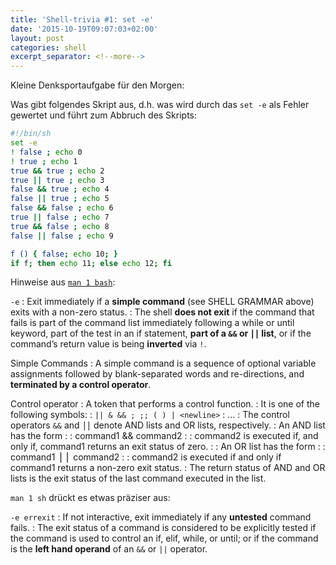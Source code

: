 ```yaml
---
title: 'Shell-trivia #1: set -e'
date: '2015-10-19T09:07:03+02:00'
layout: post
categories: shell
excerpt_separator: <!--more-->
---
```


Kleine Denksportaufgabe für den Morgen:

Was gibt folgendes Skript aus, d.h. was wird durch das `set -e` als Fehler gewertet und führt zum Abbruch des Skripts:

```bash
#!/bin/sh
set -e
! false ; echo 0
! true ; echo 1
true && true ; echo 2
true || true ; echo 3
false && true ; echo 4
false || true ; echo 5
false && false ; echo 6
true || false ; echo 7
true && false ; echo 8
false || false ; echo 9

f () { false; echo 10; }
if f; then echo 11; else echo 12; fi
```

<!--more-->

Hinweise aus [`man 1 bash`](man:bash):

`-e`
: Exit immediately if a **simple command** (see SHELL GRAMMAR above) exits with a non-zero status.
: The shell **does not exit** if the command that fails is part of the command list immediately following a while or until keyword, part of the test in an if statement, **part of a `&&` or `⎪⎪` list**, or if the command’s return value is being **inverted** via `!`.

Simple Commands
: A simple command is a sequence of optional variable assignments followed by blank-separated words and re-directions, and **terminated by a control operator**.

Control operator
: A token that performs a control function.
: It is one of the following symbols:
: `|| & && ; ;; ( ) | <newline>`
: …
: The control operators `&&` and `⎪⎪` denote AND lists and OR lists, respectively.
: An AND list has the form
:
:     command1 && command2
:
: command2 is executed if, and only if, command1 returns an exit status of zero.
:
: An OR list has the form
:
:     command1 ⎪⎪ command2
:
: command2 is executed if and only if command1 returns a non-zero exit status.
: The return status of AND and OR lists is the exit status of the last command executed in the list.

`man 1 sh` drückt es etwas präziser aus:

`-e errexit`
: If not interactive, exit immediately if any **untested** command fails.
: The exit status of a command is considered to be explicitly tested if the command is used to control an if, elif, while, or until; or if the command is the **left hand operand** of an `&&` or `||` operator.
